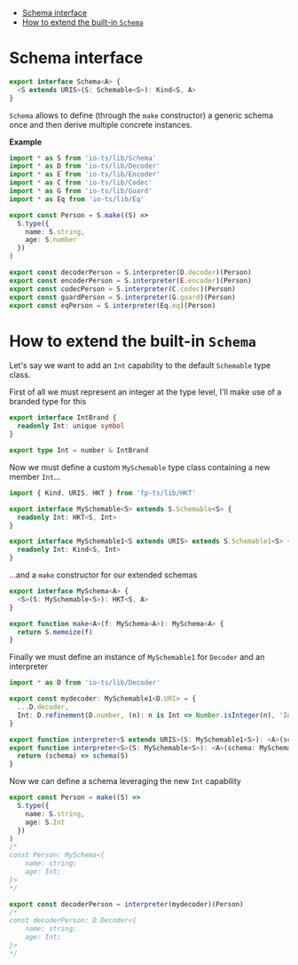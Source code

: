 <!-- START doctoc generated TOC please keep comment here to allow auto update -->
<!-- DON'T EDIT THIS SECTION, INSTEAD RE-RUN doctoc TO UPDATE -->

- [Schema interface](#schema-interface)
- [How to extend the built-in `Schema`](#how-to-extend-the-built-in-schema)

<!-- END doctoc generated TOC please keep comment here to allow auto update -->

# Schema interface

```ts
export interface Schema<A> {
  <S extends URIS>(S: Schemable<S>): Kind<S, A>
}
```

`Schema` allows to define (through the `make` constructor) a generic schema once and then derive multiple concrete instances.

**Example**

```ts
import * as S from 'io-ts/lib/Schema'
import * as D from 'io-ts/lib/Decoder'
import * as E from 'io-ts/lib/Encoder'
import * as C from 'io-ts/lib/Codec'
import * as G from 'io-ts/lib/Guard'
import * as Eq from 'io-ts/lib/Eq'

export const Person = S.make((S) =>
  S.type({
    name: S.string,
    age: S.number
  })
)

export const decoderPerson = S.interpreter(D.decoder)(Person)
export const encoderPerson = S.interpreter(E.encoder)(Person)
export const codecPerson = S.interpreter(C.codec)(Person)
export const guardPerson = S.interpreter(G.guard)(Person)
export const eqPerson = S.interpreter(Eq.eq)(Person)
```

# How to extend the built-in `Schema`

Let's say we want to add an `Int` capability to the default `Schemable` type class.

First of all we must represent an integer at the type level, I'll make use of a branded type for this

```ts
export interface IntBrand {
  readonly Int: unique symbol
}

export type Int = number & IntBrand
```

Now we must define a custom `MySchemable` type class containing a new member `Int`...

```ts
import { Kind, URIS, HKT } from 'fp-ts/lib/HKT'

export interface MySchemable<S> extends S.Schemable<S> {
  readonly Int: HKT<S, Int>
}

export interface MySchemable1<S extends URIS> extends S.Schemable1<S> {
  readonly Int: Kind<S, Int>
}
```

...and a `make` constructor for our extended schemas

```ts
export interface MySchema<A> {
  <S>(S: MySchemable<S>): HKT<S, A>
}

export function make<A>(f: MySchema<A>): MySchema<A> {
  return S.memoize(f)
}
```

Finally we must define an instance of `MySchemable1` for `Decoder` and an interpreter

```ts
import * as D from 'io-ts/lib/Decoder'

export const mydecoder: MySchemable1<D.URI> = {
  ...D.decoder,
  Int: D.refinement(D.number, (n): n is Int => Number.isInteger(n), 'Int')
}

export function interpreter<S extends URIS>(S: MySchemable1<S>): <A>(schema: MySchema<A>) => Kind<S, A>
export function interpreter<S>(S: MySchemable<S>): <A>(schema: MySchema<A>) => HKT<S, A> {
  return (schema) => schema(S)
}
```

Now we can define a schema leveraging the new `Int` capability

```ts
export const Person = make((S) =>
  S.type({
    name: S.string,
    age: S.Int
  })
)
/*
const Person: MySchema<{
    name: string;
    age: Int;
}>
*/

export const decoderPerson = interpreter(mydecoder)(Person)
/*
const decoderPerson: D.Decoder<{
    name: string;
    age: Int;
}>
*/
```
